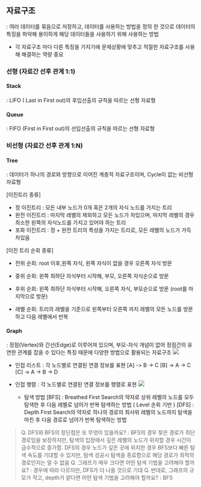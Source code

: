 ## 자료구조
: 여러 데이터를 묶음으로 저장하고, 데이터를 사용하는 방법을 정의 한 것으로 데이터의 특징을 파악해 용이하게 해당 데이터들을 사용하기 위해 사용하는 방법 
- 각 자료구조 마다 다른 특징을 가지기에 문제상황에 맞추고 적절한 자료구조를 사용해 해결하는 역량 중요

### 선형 (자료간 선후 관계 1:1)
#### Stack
: LIFO ( Last in First out)의 후입선출의 규칙을 따르는 선형 자료형
#### Queue
: FIFO (First in First out)의 선입선출의 규칙을 따르는 선형 자료형

### 비선형 (자료간 선후 관계 1:N)

#### Tree
: 데이터가 하나의 경로와 방향으로 이어진 계층적 자료구조이며, Cycle이 없는 비선형 자료형

[이진트리 종류]
- 정 이진트리 : 모든 내부 노드가 0개 혹은 2개의 자식 노드를 가지는 트리
- 완전 이진트리 : 마지막 레벨의 제외하고 모든 노드가 차있으며, 마지막 레벨의 경우 최소한 왼쪽의 자식노드를 가지고 있어야 하는 트리
- 포화 이진트리 : 정 + 완전 트리의 특성을 가지는 트리로, 모든 레벨의 노드가 가득 차있음


[이진 트리 순회 종류]

  - 전위 순회: root 이후,왼쪽 자식, 왼쪽 자식이 없을 경우 오른쪽 자식 방문
  
  - 중위 순회: 왼쪽 최하단 자식부터 시작해, 부모, 오른쪽 자식순으로 방문
  	
- 후위 순회: 왼쪽 최하단 자식부터 시작해, 오른쪽 자식, 부모순으로 방문 (root를 마지막으로 방문)
- 레벨 순회: 트리의 레벨을 기준으로 왼쪽부터 오른쪽 까지 레벨의 모든 노드를 방문하고 다음 레벨에서 반복
 
#### Graph
: 정점(Vertex)와 간선(Edge)로 이루어져 있으며, 부모-자식 개념이 없어 정점간의 유연한 관계를 잡을 수 있다는 특징 때문에 다양한 방법으로 활용되는 자료구조
![](https://velog.velcdn.com/images/ghwo9611/post/71f47d02-1c2e-4c15-bd62-c9641fefb6c0/image.png)


- 인접 리스트
: 각 노드별로 연결된 연결 정보를 표현
[A] -> B -> C 
[B] -> A -> C
[C] -> A -> B -> D

- 인접 행렬
: 각 노드별로 연결된 연결 정보를 행렬로 표현
![](https://velog.velcdn.com/images/ghwo9611/post/edecf565-15fe-4c67-8b7a-57332fe8e157/image.png)

  - 탐색 방법
  [BFS]
  : Breathed First Search의 약자로 상위 레벨의 노드를 모두 탐색한 후 다음 레벨로 넘어가 반복 탐색하는 방법 ( Level 순회 기반 )
  [DFS]
  : Depth First Search의 약자로 하나의 경로의 최사위 레벨의 노드까지 탐색을 마친 후 다음 경로로 넘어가 반복 탐색하는 방법
  
>Q. DFS와 BFS의 장단점은 또 무엇이 있을까요?
  : BFS의 경우 찾은 경로가 최단 경로임을 보장하지만, 탐색의 입장에서 깊은 레벨의 노드가 위치할 경우 시간이 급수적으로 증가함.
  DFS의 경우 노드가 깊은 곳에 위치한 경우 BFS보다 빠른 탐색 속도를 기대할 수 있지만, 탐색 성공시 탐색을 종료함으로 해당 경로가 최적의 경로인지는 알 수 없음
Q. 그래프가 매우 크다면 어떤 탐색 기법을 고려해야 할까요?
  : 경우에 따라 다르지만, DFS가 더 나을 것으로 기대
Q. 반대로, 그래프의 규모가 작고, depth가 얕다면 어떤 탐색 기법을 고려해야 할까요?
  : BFS